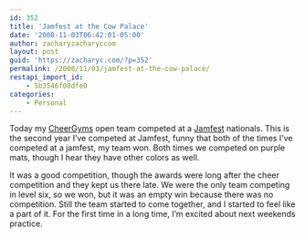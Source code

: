 ```yaml
---
id: 352
title: 'Jamfest at the Cow Palace'
date: '2008-11-03T06:42:01-05:00'
author: zacharyzacharyccom
layout: post
guid: 'https://zacharyc.com/?p=352'
permalink: /2008/11/03/jamfest-at-the-cow-palace/
restapi_import_id:
    - 5b3546f08dfe0
categories:
    - Personal
---
```


Today my [CheerGyms](http://www.cheergyms.com) open team competed at a [Jamfest](http://www.jamfest.com/) nationals. This is the second year I’ve competed at Jamfest, funny that both of the times I’ve competed at a jamfest, my team won. Both times we competed on purple mats, though I hear they have other colors as well.

It was a good competition, though the awards were long after the cheer competition and they kept us there late. We were the only team competing in level six, so we won, but it was an empty win because there was no competition. Still the team started to come together, and I started to feel like a part of it. For the first time in a long time, I’m excited about next weekends practice.